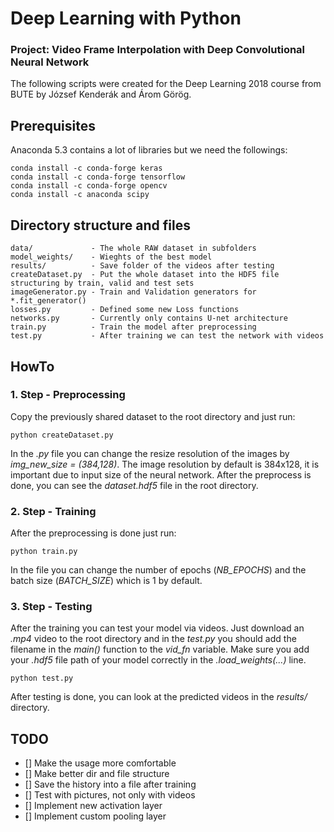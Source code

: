 # Deep Learning with Python
### Project: Video Frame Interpolation with Deep Convolutional Neural Network

The following scripts were created for the Deep Learning 2018 course from BUTE by József Kenderák and Árom Görög.

## Prerequisites
Anaconda 5.3 contains a lot of libraries but we need the followings:
```
conda install -c conda-forge keras
conda install -c conda-forge tensorflow
conda install -c conda-forge opencv
conda install -c anaconda scipy
```

## Directory structure and files
```
data/             - The whole RAW dataset in subfolders 
model_weights/    - Wieghts of the best model
results/          - Save folder of the videos after testing
createDataset.py  - Put the whole dataset into the HDF5 file structuring by train, valid and test sets
imageGenerator.py - Train and Validation generators for *.fit_generator()
losses.py         - Defined some new Loss functions
networks.py       - Currently only contains U-net architecture
train.py          - Train the model after preprocessing
test.py           - After training we can test the network with videos
```

## HowTo
### 1. Step - Preprocessing
Copy the previously shared dataset to the root directory and just run:
```
python createDataset.py
```
In the *.py* file you can change the resize resolution of the images by *img_new_size = (384,128)*. The image resolution by default is 384x128, it is important due to input size of the neural network. After the preprocess is done, you can see the *dataset.hdf5* file in the root directory.

### 2. Step - Training
After the preprocessing is done just run:
```
python train.py
```
In the file you can change the number of epochs (*NB_EPOCHS*) and the batch size (*BATCH_SIZE*) which is 1 by default.

### 3. Step - Testing
After the training you can test your model via videos. Just download an *.mp4* video to the root directory and in the *test.py* you should add the filename in the *main()* function to the *vid_fn* variable. Make sure you add your *.hdf5* file path of your model correctly in the *.load_weights(...)* line.
```
python test.py
```
After testing is done, you can look at the predicted videos in the *results/* directory.

## TODO
 - [] Make the usage more comfortable
 - [] Make better dir and file structure
 - [] Save the history into a file after training
 - [] Test with pictures, not only with videos
 - [] Implement new activation layer
 - [] Implement custom pooling layer
